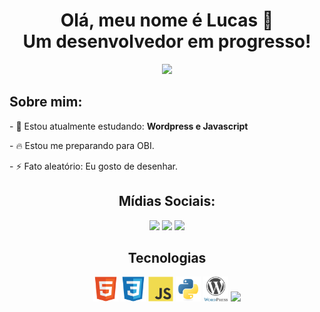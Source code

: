 
<div id='title' align = center>
<h1>Olá, meu nome é Lucas 👋
<br>
 Um desenvolvedor em progresso!
</h1>
</div>

<div align = center>
<img src="https://avatars.githubusercontent.com/u/108223448?s=400&u=79f77021e8902d9c7e0e4846b428d429088a3101&v=4" height = 400px/>
 </div>

<h2>Sobre mim:</h2>
<div id= "aboutmeitems">
<p>- 🌱 Estou atualmente estudando: <b>Wordpress e Javascript</b></p>
<p>- 🔥 Estou me preparando para OBI.</p>
<p>- ⚡ Fato aleatório: Eu gosto de desenhar.</p>
 </div>

<h2 align = center>Mídias Sociais:</h2>
<div id = "SOCIALMEDIAICONS" align = "Center" style = "color: white;">
<a href = "https://www.linkedin.com/in/lucas-francisco-de-albuquerque-barbosa-b986501a7/" target ="_blank"><img src = "https://uploaddeimagens.com.br/images/003/917/045/thumb/in.png?1656252179" width = 40px/></a>
<a href = "https://www.instagram.com/lucaslfab/" target ="_blank"><img src = "https://uploaddeimagens.com.br/images/003/917/051/thumb/insta.png?1656253712" height = 40px/></a>
<a href = "https://www.github.com/lucas-albuq/" target ="_blank"><img src = "https://uploaddeimagens.com.br/images/003/917/059/thumb/git_chan.png?1656254767" height = 40px/></a>
</div>
  
<h2 align = center>Tecnologias</h2>
<div id = "iconsTech" align = center>  
<img src = "https://raw.githubusercontent.com/devicons/devicon/master/icons/html5/html5-original.svg" height = 40px/>
<img src = "https://raw.githubusercontent.com/devicons/devicon/master/icons/css3/css3-original.svg" height = 40px/>
<img src = "https://raw.githubusercontent.com/devicons/devicon/master/icons/javascript/javascript-original.svg" height = 40px/>
<img src = "https://raw.githubusercontent.com/devicons/devicon/master/icons/python/python-original.svg" height = 40px/>
<img src = "https://raw.githubusercontent.com/devicons/devicon/master/icons/wordpress/wordpress-original.svg" height = 40px/>
<img src= "https://cdn-icons-png.flaticon.com/512/5968/5968705.png" height = 40px/>
</div>
